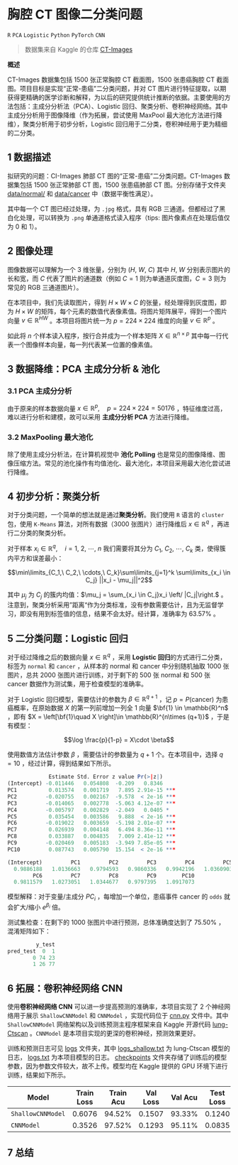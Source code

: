 # 胸腔 CT 图像二分类问题

`R` `PCA` `Logistic` `Python` `PyTorch` `CNN`

> 数据集来自 Kaggle 的仓库 [CT-Images](https://www.kaggle.com/datasets/seifelmedany/ct-images)

**概述**

CT-Images 数据集包括 $1500$ 张正常胸腔 CT 截面图，$1500$ 张患癌胸腔 CT 截面图。项目目标是实现“正常-患癌”二分类问题，并对 CT 图片进行特征提取，以期获得更精确的医学诊断和解释，为以后的研究提供统计推断的依据。主要使用的方法包括：主成分分析法（PCA）、Logistic 回归、聚类分析、卷积神经网络。其中主成分分析用于图像降维（作为拓展，尝试使用 MaxPool 最大池化方法进行降维），聚类分析用于初步分析，Logistic 回归用于二分类，卷积神经用于更为精细的二分类。

## 1 数据描述

拟研究的问题：CI-Images 肺部 CT 图的“正常-患癌”二分类问题。CT-Images 数据集包括 $1500$ 张正常肺部 CT 图，$1500$ 张患癌肺部 CT 图。分别存储于文件夹 [data/normal/](data/CT/normal) 和 [data/cancer](data/CT/cancer) 中（数据平衡性满足）。

其中每一个 CT 图已经过处理，为 `.jpg` 格式，具有 RGB 三通道。但都经过了黑白化处理，可以转换为 `.png` 单通道格式读入程序（tips: 图片像素点在处理后值仅为 $0$ 和 $1$）。

## 2 图像处理

图像数据可以理解为一个 $3$ 维张量，分别为 $(H,\ W,\ C)$ 其中 $H,\ W$ 分别表示图片的长和宽，而 $C$ 代表了图片的通道数（例如 $C = 1$ 则为单通道灰度图，$C = 3$ 则为常见的 RGB 三通道图片）。

在本项目中，我们先读取图片，得到 $H \times W \times C$ 的张量，经处理得到灰度图，即为 $H \times W$ 的矩阵，每个元素的数值代表像素值。将图片矩阵展平，得到一个图片向量 $v \in \mathbb{R}^{HW}$ 。本项目将图片统一为 $p = 224 \times 224$ 维度的向量 $v \in \mathbb{R}^p$ 。

如此将 $n$ 个样本读入程序，按行合并成为一个样本矩阵 $X \in \mathbb{R}^{n \times p}$ 其中每一行代表一个图像样本向量，每一列代表某一位置的像素值。

## 3 数据降维：PCA 主成分分析 & 池化

### 3.1 PCA 主成分分析

由于原来的样本数据向量 $x \in \mathbb{R}^p,\quad p = 224\times 224 = 50176$ ，特征维度过高，难以进行分析和建模，故可以采用 **主成分分析 PCA** 方法进行降维。

### 3.2 MaxPooling 最大池化

除了使用主成分分析法，在计算机视觉中 **池化 Polling** 也是常见的图像降维、图像压缩方法。常见的池化操作有均值池化、最大池化，本项目采用最大池化尝试进行降维。


## 4 初步分析：聚类分析

对于分类问题，一个简单的想法就是通过**聚类分析**。我们使用 `R` 语言的 `cluster` 包，使用 `K-Means` 算法，对所有数据（$3000$ 张图片）进行降维后 $x \in \mathbb{R}^q$ ，再进行二分类的聚类分析。

对于样本 $x_i \in \mathbb{R}^q,\quad i=1,\ 2,\ \cdots,\ n$ 我们需要将其分为 $C_1,\ C_2,\ \cdots,\ C_k$ 类，使得簇内平方和误差最小：

```math
\min\limits_{C_1,\ C_2,\ \cdots,\ C_k}\sum\limits_{j=1}^k \sum\limits_{x_i \in C_j} ||x_i - \mu_j||^2
```

其中 $\mu_j$ 为 $C_j$ 的簇内均值：$\mu_j = \sum_{x_i \in C_j}x_i \left/ |C_j|\right.$ 。注意到，聚类分析采用”距离“作为分类标准，没有参数需要估计，且为无监督学习，即没有用到标签值的信息，结果不会太好。经计算，准确率为 $63.57\%$ 。

## 5 二分类问题：Logistic 回归

对于经过降维之后的数据向量 $x \in \mathbb{R}^q$ ，采用 **Logistic 回归**的方式进行二分类，标签为 `normal` 和 `cancer` ，从样本的 normal 和 cancer 中分别随机抽取 $1000$ 张图片，总共 $2000$ 张图片进行训练，对于剩下的 $500$ 张 normal 和 $500$ 张 cancer 数据作为测试集，用于检查模型的准确率。

对于 Logistic 回归模型，需要估计的参数为 $\beta \in \mathbb{R}^{q+1}$ ，记 $p = P(\text{cancer})$ 为患癌概率，在原始数据 $X$ 的第一列前增加一列全 $1$ 向量 $\bf{1} \in \mathbb{R}^n$ ，即有 $X = \left[\bf{1}\quad X \right]\in \mathbb{R}^{n\times (q+1)}$ ，于是有模型：

```math
\log \frac{p}{1-p} = X\cdot \beta
```

使用数值方法估计参数 $\beta$ ，需要估计的参数量为 $q+1$ 个。在本项目中，选择 $q = 10$ ，经过计算，得到结果如下所示。

```R
             Estimate Std. Error z value Pr(>|z|)
(Intercept) -0.011446   0.054808  -0.209   0.8346
PC1          0.013574   0.001719   7.895 2.91e-15 ***
PC2         -0.020755   0.002167  -9.578  < 2e-16 ***
PC3         -0.014065   0.002778  -5.063 4.12e-07 ***
PC4         -0.005797   0.002829  -2.049   0.0405 *
PC5          0.035454   0.003586   9.888  < 2e-16 ***
PC6         -0.019022   0.003659  -5.198 2.01e-07 ***
PC7          0.026939   0.004148   6.494 8.36e-11 ***
PC8          0.033887   0.004835   7.009 2.41e-12 ***
PC9         -0.020469   0.005183  -3.949 7.85e-05 ***
PC10         0.087743   0.005790  15.154  < 2e-16 ***

(Intercept)         PC1         PC2         PC3         PC4         PC5
  0.9886188   1.0136663   0.9794593   0.9860336   0.9942196   1.0360903
        PC6         PC7         PC8         PC9        PC10
  0.9811579   1.0273051   1.0344677   0.9797395   1.0917073
```

模型解释：对于变量/主成分 $PC_i$ ，每增加一个单位，患癌事件 cancer 的 `odds` 就会扩大/缩小 $e^{\beta_i}$ 倍。

测试集检查：在剩下的 $1000$ 张图片中进行预测，总体准确度达到了 $75.50\%$ ，混淆矩阵如下：

```R
         y_test
pred_test  0  1
        0 74 23
        1 26 77
```

## 6 拓展：卷积神经网络 CNN

使用**卷积神经网络 CNN** 可以进一步提高预测的准确率，本项目实现了 2 个神经网络用于展示 `ShallowCNNModel` 和 `CNNModel` ，实现代码位于 [cnn.py](models/cnn.py) 文件中。其中 `ShallowCNNModel` 网络架构以及训练预测主程序框架来自 Kaggle 开源代码 [lung-Ctscan](https://www.kaggle.com/code/saikrishnakowshik/lung-ctscan) 。`CNNModel` 是本项目实现的更深的卷积神经，预测效果更好。

训练和预测日志可见 [logs](logs) 文件夹，其中 [logs_shallow.txt](logs/logs_shallow.txt) 为 lung-Ctscan 模型的日志， [logs.txt](logs/logs.txt) 为本项目模型的日志。 [checkpoints](checkpoints) 文件夹存储了训练后的模型参数，因为参数文件较大，故不上传。模型均在 Kaggle 提供的 GPU 环境下进行训练，结果如下所示。

| Model             | Train Loss | Train Acu | Val Loss | Val Acu   | Test Loss | Test Acu  |
| ----------------- | ---------- | --------- | -------- | --------- | --------- | --------- |
| `ShallowCNNModel` | $0.6076$   | $94.52\%$ | $0.1507$ | $93.33\%$ | $0.1240$  | $94.89\%$ |
| `CNNModel`        | $0.3526$   | $97.52\%$ | $0.1293$ | $95.11\%$ | $0.0835$  | $96.67\%$ |

## 7 总结